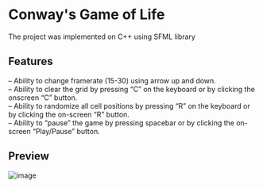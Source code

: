 # Conway's Game of Life
The project was implemented on C++ using SFML library
## Features
– Ability to change framerate (15-30) using arrow up and down.  
– Ability to clear the grid by pressing “C” on the keyboard or by clicking the onscreen “C” button.  
– Ability to randomize all cell positions by pressing “R” on the keyboard or by clicking the on-screen “R” button.  
– Ability to “pause” the game by pressing spacebar or by clicking the on-screen “Play/Pause” button.  
## Preview
![image](https://user-images.githubusercontent.com/102054245/210780486-0ff098df-a9a3-4d7f-bd7b-8a17f7d93843.png)
